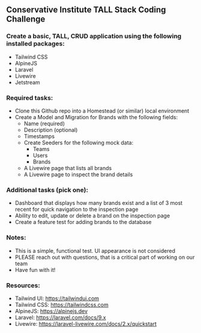 ## Conservative Institute TALL Stack Coding Challenge

### Create a basic, TALL, CRUD application using the following installed packages:

- Tailwind CSS
- AlpineJS
- Laravel
- Livewire
- Jetstream

### Required tasks:

- Clone this Github repo into a Homestead (or similar) local environment
- Create a Model and Migration for Brands with the following fields:
  - Name (required)
  - Description (optional)
  - Timestamps
  - Create Seeders for the following mock data:
    - Teams
    - Users
    - Brands
  - A Livewire page that lists all brands
  - A Livewire page to inspect the brand details

### Additional tasks (pick one):

- Dashboard that displays how many brands exist and a list of 3 most recent for quick navigation to the inspection page
- Ability to edit, update or delete a brand on the inspection page
- Create a feature test for adding brands to the database

### Notes:

- This is a simple, functional test. UI appearance is not considered
- PLEASE reach out with questions, that is a critical part of working on our team
- Have fun with it!

### Resources:

- Tailwind UI: https://tailwindui.com
- Tailwind CSS: https://tailwindcss.com
- AlpineJS: https://alpinejs.dev
- Laravel: https://laravel.com/docs/9.x
- Livewire: https://laravel-livewire.com/docs/2.x/quickstart
